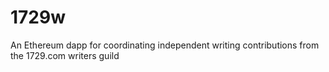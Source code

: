 # 1729w

An Ethereum dapp for coordinating independent writing contributions from the 1729.com writers guild
